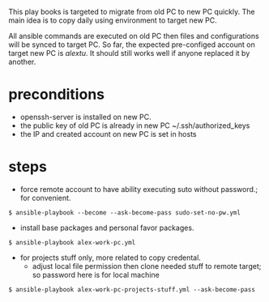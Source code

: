 This play books is targeted to migrate from old PC to new PC quickly.
The main idea is to copy daily using environment to target new PC.

All ansible commands are executed on old PC then files and configurations will be synced to target PC.
So far, the expected pre-configed account on target new PC is _alextu_.
It should still works well if anyone replaced it by another.

# preconditions

* openssh-server is installed on new PC.
* the public key of old PC is already in new PC ~/.ssh/authorized_keys
* the IP and created account on new PC is set in hosts

# steps

* force remote account to have ability executing suto without password.; for convenient.
```
$ ansible-playbook --become --ask-become-pass sudo-set-no-pw.yml    
```

* install base packages and personal favor packages.
```
$ ansible-playbook alex-work-pc.yml
```

* for projects stuff only, more related to copy credental.
  * adjust local file permission then clone needed stuff to remote target; so password here is for local machine
```
$ ansible-playbook alex-work-pc-projects-stuff.yml --ask-become-pass
```
